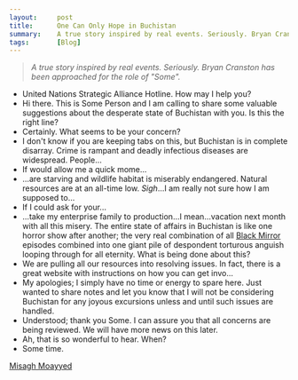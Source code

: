 ```yaml
---
layout:     post
title:      One Can Only Hope in Buchistan
summary:    A true story inspired by real events. Seriously. Bryan Cranston has been approached for the role of "Some".
tags:       [Blog]
---
```


> *A true story inspired by real events. Seriously. Bryan Cranston has been approached for the role of "Some".*

- United Nations Strategic Alliance Hotline. How may I help you?
- Hi there. This is Some Person and I am calling to share some valuable suggestions about the desperate state of Buchistan with you. Is this the right line?
- Certainly. What seems to be your concern?
- I don't know if you are keeping tabs on this, but Buchistan is in complete disarray. Crime is rampant and deadly infectious diseases are widespread. People...
- If would allow me a quick mome...
- ...are starving and wildlife habitat is miserably endangered. Natural resources are at an all-time low. *Sigh*...I am really not sure how I am supposed to...
- If I could ask for your...
- ...take my enterprise family to production...I mean...vacation next month with all this misery. The entire state of affairs in Buchistan is like one horror show after another; the very real combination of all [Black Mirror](https://www.imdb.com/title/tt2085059/) episodes combined into one giant pile of despondent torturous anguish looping through for all eternity. What is being done about this?
- We are pulling all our resources into resolving issues. In fact, there is a great website with instructions on how you can get invo... 
- My apologies; I simply have no time or energy to spare here. Just wanted to share notes and let you know that I will not be considering Buchistan for any joyous excursions unless and until such issues are handled.
- Understood; thank you Some. I can assure you that all concerns are being reviewed. We will have more news on this later.
- Ah, that is so wonderful to hear. When?
- Some time.

[Misagh Moayyed](https://twitter.com/misagh84)